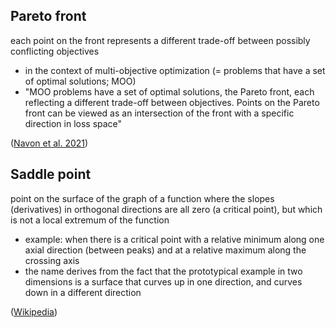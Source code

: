 ## Pareto front

each point on the front represents a different trade-off between possibly conflicting objectives

- in the context of multi-objective optimization (= problems that have a set of optimal solutions; MOO)
- "MOO problems have a set of optimal solutions, the Pareto front, each reflecting a different trade-off
  between objectives. Points on the Pareto front can be viewed as an intersection of the front with a
  specific direction in loss space"

([Navon et al. 2021](https://arxiv.org/pdf/2010.04104.pdf))

## Saddle point

point on the surface of the graph of a function where the slopes (derivatives) in orthogonal directions are all zero (a critical point), but which is not a local extremum of the function

- example: when there is a critical point with a relative minimum along one axial direction (between peaks) and at a relative maximum along the crossing axis
- the name derives from the fact that the prototypical example in two dimensions is a surface that curves up in one direction, and curves down in a different direction

([Wikipedia](https://en.wikipedia.org/wiki/Saddle_point))

